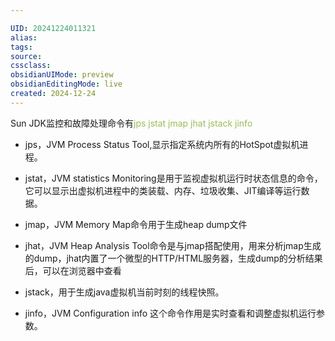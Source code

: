 ```yaml
---

UID: 20241224011321 
alias: 
tags: 
source: 
cssclass: 
obsidianUIMode: preview
obsidianEditingMode: live
created: 2024-12-24
---
```


Sun JDK监控和故障处理命令有<font color="#9bbb59">jps jstat jmap jhat jstack jinfo</font>

- jps，JVM Process Status Tool,显示指定系统内所有的HotSpot虚拟机进程。

- jstat，JVM statistics Monitoring是用于监视虚拟机运行时状态信息的命令，它可以显示出虚拟机进程中的类装载、内存、垃圾收集、JIT编译等运行数据。

- jmap，JVM Memory Map命令用于生成heap dump文件

- jhat，JVM Heap Analysis Tool命令是与jmap搭配使用，用来分析jmap生成的dump，jhat内置了一个微型的HTTP/HTML服务器，生成dump的分析结果后，可以在浏览器中查看

- jstack，用于生成java虚拟机当前时刻的线程快照。

- jinfo，JVM Configuration info 这个命令作用是实时查看和调整虚拟机运行参数。




